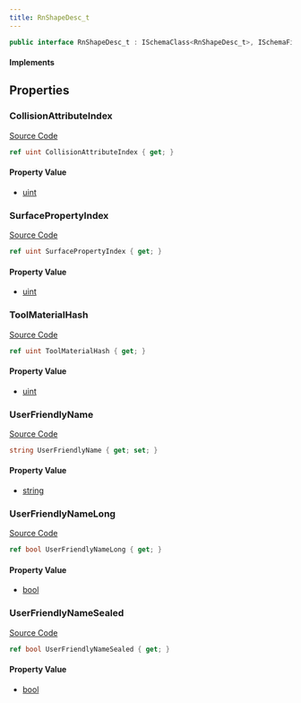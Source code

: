 ```yaml
---
title: RnShapeDesc_t
---
```


```csharp
public interface RnShapeDesc_t : ISchemaClass<RnShapeDesc_t>, ISchemaField, ISchemaClass, INativeHandle
```

#### Implements

## Properties

### CollisionAttributeIndex

[Source Code](https://github.com/swiftly-solution/swiftlys2/blob/beta/managed/src/SwiftlyS2.Generated/Schemas/Interfaces/RnShapeDesc_t.cs#L16)

```csharp
ref uint CollisionAttributeIndex { get; }
```

#### Property Value

- [uint](https://learn.microsoft.com/dotnet/api/system.uint32)

### SurfacePropertyIndex

[Source Code](https://github.com/swiftly-solution/swiftlys2/blob/beta/managed/src/SwiftlyS2.Generated/Schemas/Interfaces/RnShapeDesc_t.cs#L18)

```csharp
ref uint SurfacePropertyIndex { get; }
```

#### Property Value

- [uint](https://learn.microsoft.com/dotnet/api/system.uint32)

### ToolMaterialHash

[Source Code](https://github.com/swiftly-solution/swiftlys2/blob/beta/managed/src/SwiftlyS2.Generated/Schemas/Interfaces/RnShapeDesc_t.cs#L26)

```csharp
ref uint ToolMaterialHash { get; }
```

#### Property Value

- [uint](https://learn.microsoft.com/dotnet/api/system.uint32)

### UserFriendlyName

[Source Code](https://github.com/swiftly-solution/swiftlys2/blob/beta/managed/src/SwiftlyS2.Generated/Schemas/Interfaces/RnShapeDesc_t.cs#L20)

```csharp
string UserFriendlyName { get; set; }
```

#### Property Value

- [string](https://learn.microsoft.com/dotnet/api/system.string)

### UserFriendlyNameLong

[Source Code](https://github.com/swiftly-solution/swiftlys2/blob/beta/managed/src/SwiftlyS2.Generated/Schemas/Interfaces/RnShapeDesc_t.cs#L24)

```csharp
ref bool UserFriendlyNameLong { get; }
```

#### Property Value

- [bool](https://learn.microsoft.com/dotnet/api/system.boolean)

### UserFriendlyNameSealed

[Source Code](https://github.com/swiftly-solution/swiftlys2/blob/beta/managed/src/SwiftlyS2.Generated/Schemas/Interfaces/RnShapeDesc_t.cs#L22)

```csharp
ref bool UserFriendlyNameSealed { get; }
```

#### Property Value

- [bool](https://learn.microsoft.com/dotnet/api/system.boolean)

